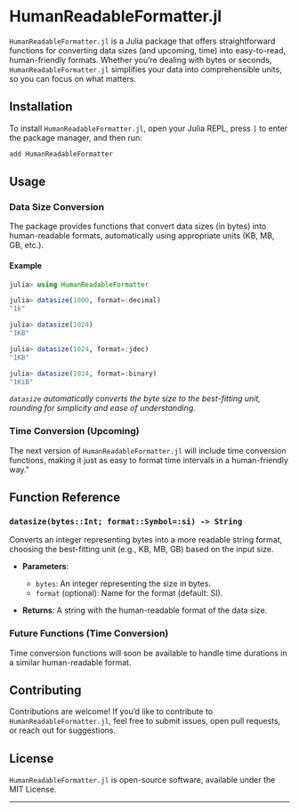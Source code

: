 # HumanReadableFormatter.jl

`HumanReadableFormatter.jl` is a Julia package that offers straightforward functions for converting data sizes (and upcoming, time) into easy-to-read, human-friendly formats. Whether you’re dealing with bytes or seconds, `HumanReadableFormatter.jl` simplifies your data into comprehensible units, so you can focus on what matters.

## Installation

To install `HumanReadableFormatter.jl`, open your Julia REPL, press `]` to enter the package manager, and then run:

```julia
add HumanReadableFormatter
```

## Usage

### Data Size Conversion

The package provides functions that convert data sizes (in bytes) into human-readable formats, automatically using appropriate units (KB, MB, GB, etc.). 

#### Example

```julia
julia> using HumanReadableFormatter

julia> datasize(1000, format=:decimal)
"1k"

julia> datasize(1024)
"1KB"

julia> datasize(1024, format=:jdec)
"1KB"

julia> datasize(1024, format=:binary)
"1KiB"
```

*`datasize` automatically converts the byte size to the best-fitting unit, rounding for simplicity and ease of understanding.*

### Time Conversion (Upcoming)

The next version of `HumanReadableFormatter.jl` will include time conversion functions, making it just as easy to format time intervals in a human-friendly way."

## Function Reference

### `datasize(bytes::Int; format::Symbol=:si) -> String`

Converts an integer representing bytes into a more readable string format, choosing the best-fitting unit (e.g., KB, MB, GB) based on the input size.

- **Parameters**:
  - `bytes`: An integer representing the size in bytes.
  - `format` (optional): Name for the format (default: SI).

- **Returns**: A string with the human-readable format of the data size.

### Future Functions (Time Conversion)

Time conversion functions will soon be available to handle time durations in a similar human-readable format.

## Contributing

Contributions are welcome! If you’d like to contribute to `HumanReadableFormatter.jl`, feel free to submit issues, open pull requests, or reach out for suggestions.

## License

`HumanReadableFormatter.jl` is open-source software, available under the MIT License.

---
